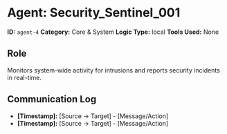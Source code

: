 # Agent: Security_Sentinel_001

**ID:** `agent-4`
**Category:** Core & System
**Logic Type:** local
**Tools Used:** None

## Role

Monitors system-wide activity for intrusions and reports security incidents in real-time.

## Communication Log

*   **[Timestamp]:** [Source -> Target] - [Message/Action]
*   **[Timestamp]:** [Source -> Target] - [Message/Action]
